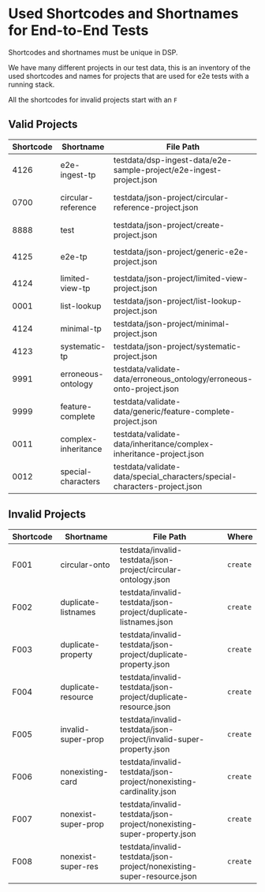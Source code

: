 # Used Shortcodes and Shortnames for End-to-End Tests

Shortcodes and shortnames must be unique in DSP.

We have many different projects in our test data,
this is an inventory of the used shortcodes and names for projects that are used for e2e tests with a running stack.

All the shortcodes for invalid projects start with an `F`

## Valid Projects

| Shortcode | Shortname           | File Path                                                                 | Where                         |
|-----------|---------------------|---------------------------------------------------------------------------|-------------------------------|
| 4126      | e2e-ingest-tp       | testdata/dsp-ingest-data/e2e-sample-project/e2e-ingest-project.json       | `ingest-xmlupload`            |
| 0700      | circular-reference  | testdata/json-project/circular-reference-project.json                     | required for an XML           |
| 8888      | test                | testdata/json-project/create-project.json                                 | `create`                      |
| 4125      | e2e-tp              | testdata/json-project/generic-e2e-project.json                            | `create`, `get`, `xmlupload`  |
| 4124      | limited-view-tp     | testdata/json-project/limited-view-project.json                           | NEVER!                        |
| 0001      | list-lookup         | testdata/json-project/list-lookup-project.json                            | `xmllib` integration          |
| 4124      | minimal-tp          | testdata/json-project/minimal-project.json                                | `create`                      |
| 4123      | systematic-tp       | testdata/json-project/systematic-project.json                             | `create`, `xmlupload`         |
| 9991      | erroneous-ontology  | testdata/validate-data/erroneous_ontology/erroneous-onto-project.json     | `validate-data `              |
| 9999      | feature-complete    | testdata/validate-data/generic/feature-complete-project.json              | `validate-data `, `xmlupload` |
| 0011      | complex-inheritance | testdata/validate-data/inheritance/complex-inheritance-project.json       | `validate-data `              |
| 0012      | special-characters  | testdata/validate-data/special_characters/special-characters-project.json | `validate-data `              |

## Invalid Projects

| Shortcode | Shortname           | File Path                                                              | Where    |
|-----------|---------------------|------------------------------------------------------------------------|----------|
| F001      | circular-onto       | testdata/invalid-testdata/json-project/circular-ontology.json          | `create` |
| F002      | duplicate-listnames | testdata/invalid-testdata/json-project/duplicate-listnames.json        | `create` |
| F003      | duplicate-property  | testdata/invalid-testdata/json-project/duplicate-property.json         | `create` |
| F004      | duplicate-resource  | testdata/invalid-testdata/json-project/duplicate-resource.json         | `create` |
| F005      | invalid-super-prop  | testdata/invalid-testdata/json-project/invalid-super-property.json     | `create` |
| F006      | nonexisting-card    | testdata/invalid-testdata/json-project/nonexisting-cardinality.json    | `create` |
| F007      | nonexist-super-prop | testdata/invalid-testdata/json-project/nonexisting-super-property.json | `create` |
| F008      | nonexist-super-res  | testdata/invalid-testdata/json-project/nonexisting-super-resource.json | `create` |
